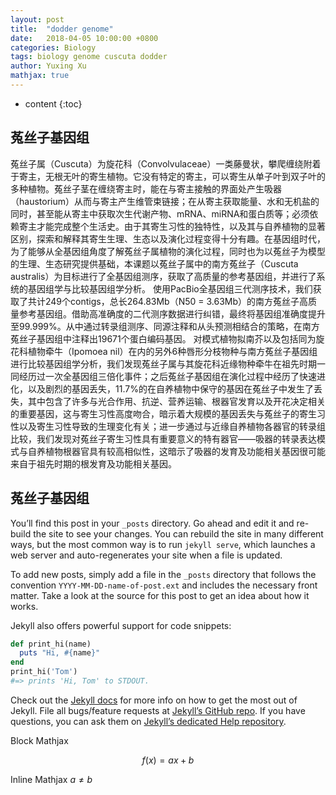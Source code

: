 ```yaml
---
layout: post
title:  "dodder genome"
date:   2018-04-05 10:00:00 +0800
categories: Biology
tags: biology genome cuscuta dodder
author: Yuxing Xu
mathjax: true
---
```


* content
{:toc}




## 菟丝子基因组

菟丝子属（Cuscuta）为旋花科（Convolvulaceae）一类藤曼状，攀爬缠绕附着于寄主，无根无叶的寄生植物。它没有特定的寄主，可以寄生从单子叶到双子叶的多种植物。菟丝子茎在缠绕寄主时，能在与寄主接触的界面处产生吸器（haustorium）从而与寄主产生维管束链接；在从寄主获取能量、水和无机盐的同时，甚至能从寄主中获取次生代谢产物、mRNA、miRNA和蛋白质等；必须依赖寄主才能完成整个生活史。由于其寄生习性的独特性，以及其与自养植物的显著区别，探索和解释其寄生生理、生态以及演化过程变得十分有趣。在基因组时代，为了能够从全基因组角度了解菟丝子属植物的演化过程，同时也为以菟丝子为模型的生理、生态研究提供基础，本课题以菟丝子属中的南方菟丝子（Cuscuta australis）为目标进行了全基因组测序，获取了高质量的参考基因组，并进行了系统的基因组学与比较基因组学分析。
使用PacBio全基因组三代测序技术，我们获取了共计249个contigs，总长264.83Mb（N50 = 3.63Mb）的南方菟丝子高质量参考基因组。借助高准确度的二代测序数据进行纠错，最终将基因组准确度提升至99.999%。从中通过转录组测序、同源注释和从头预测相结合的策略，在南方菟丝子基因组中注释出19671个蛋白编码基因。
对模式植物拟南芥以及包括同为旋花科植物牵牛（Ipomoea nil）在内的另外6种唇形分枝物种与南方菟丝子基因组进行比较基因组学分析，我们发现菟丝子属与其旋花科近缘物种牵牛在祖先时期一同经历过一次全基因组三倍化事件；之后菟丝子基因组在演化过程中经历了快速进化，以及剧烈的基因丢失，11.7%的在自养植物中保守的基因在菟丝子中发生了丢失，其中包含了许多与光合作用、抗逆、营养运输、根器官发育以及开花决定相关的重要基因，这与寄生习性高度吻合，暗示着大规模的基因丢失与菟丝子的寄生习性以及寄生习性导致的生理变化有关；进一步通过与近缘自养植物各器官的转录组比较，我们发现对菟丝子寄生习性具有重要意义的特有器官——吸器的转录表达模式与自养植物根器官具有较高相似性，这暗示了吸器的发育及功能相关基因很可能来自于祖先时期的根发育及功能相关基因。




## 菟丝子基因组

You’ll find this post in your `_posts` directory. Go ahead and edit it and re-build the site to see your changes. You can rebuild the site in many different ways, but the most common way is to run `jekyll serve`, which launches a web server and auto-regenerates your site when a file is updated.

To add new posts, simply add a file in the `_posts` directory that follows the convention `YYYY-MM-DD-name-of-post.ext` and includes the necessary front matter. Take a look at the source for this post to get an idea about how it works.

Jekyll also offers powerful support for code snippets:

```ruby
def print_hi(name)
  puts "Hi, #{name}"
end
print_hi('Tom')
#=> prints 'Hi, Tom' to STDOUT.
```

Check out the [Jekyll docs][jekyll] for more info on how to get the most out of Jekyll. File all bugs/feature requests at [Jekyll’s GitHub repo][jekyll-gh]. If you have questions, you can ask them on [Jekyll’s dedicated Help repository][jekyll-help].

[jekyll]:      http://jekyllrb.com8
[jekyll-gh]:   https://github.com/jekyll/jekyll
[jekyll-help]: https://github.com/jekyll/jekyll-help

Block Mathjax 

$$
f(x) = ax + b
$$

Inline Mathjax $a \neq b$

